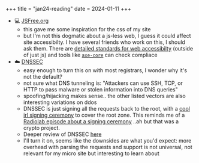 +++
title = "jan24-reading"
date = 2024-01-11
+++

- :computer: [JSFree.org](https://jsfree.org)
  - this gave me some inspiration for the css of my site
  - but I'm not this dogmatic about a js-less web,
  I guess it could affect site accessibilty.
  I have several friends who work on this, I should ask them.
  There are [detailed standards for web accessibilty](https://www.w3.org/WAI/WCAG22/quickref/?versions=2.1)
  (outside of just js)
  and tools like [`axe-core`](https://github.com/dequelabs/axe-core) can check compliace
- :cloud: [DNSSEC](https://www.cloudflare.com/learning/dns/dns-security/)
  - easy enough to turn this on with most registrars, I wonder why it's not the default?
  - not sure what DNS tunneling is: "Attackers can use SSH, TCP, or HTTP to pass malware or stolen information into DNS queries"
  - spoofing/hijacking makes sense.. the other listed vectors are also interesting variations on ddos
  - DNSSEC is just signing all the requests back to the root,
  with a [cool irl signing ceremony](https://www.cloudflare.com/dns/dnssec/root-signing-ceremony/) to cover the root zone.
  This reminds me of a [Radiolab episode about a signing ceremony](https://radiolab.org/podcast/ceremony)
  ..ah but that was a crypto project.
  - Deeper review of DNSSEC [here](https://blog.cloudflare.com/dnssec-an-introduction/)
  - I'll turn it on, seems like the downsides are what you'd expect:
  more overhead with parsing the requests and support is not universal,
  not relevant for my micro site but interesting to learn about
